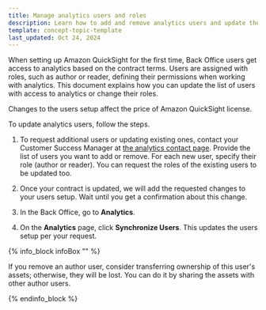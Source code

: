 ```yaml
---
title: Manage analytics users and roles
description: Learn how to add and remove analytics users and update their roles.
template: concept-topic-template
last_updated: Oct 24, 2024
---
```


When setting up Amazon QuickSight for the first time, Back Office users get access to analytics based on the contract terms. Users are assigned with roles, such as author or reader, defining their permissions when working with analytics. This document explains how you can update the list of users with access to analytics or change their roles.

Changes to the users setup affect the price of Amazon QuickSight license.

To update analytics users, follow the steps.
1. To request additional users or updating existing ones, contact your Customer Success Manager at [the analytics contact page](https://now.spryker.com/contact-analytics). Provide the list of users you want to add or remove. For each new user, specify their role (author or reader). You can request the roles of the existing users to be updated too.

2. Once your contract is updated, we will add the requested changes to your users setup. Wait until you get a confirmation about this change.

3. In the Back Office, go to **Analytics**.
4. On the **Analytics** page, click **Synchronize Users**.
  This updates the users setup per your request.

  {% info_block infoBox "" %}

  If you remove an author user, consider transferring ownership of this user's assets; otherwise, they will be lost. You can do it by sharing the assets with other author users.

  {% endinfo_block %}  
